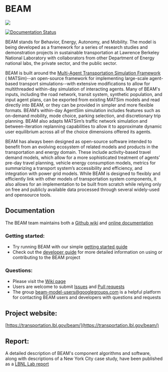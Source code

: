 # BEAM

![](/Users/zaneedell/Desktop/git/beam/docs/_static/figs/BEAM_DarkBlue.png)

[![Documentation Status](https://readthedocs.org/projects/beam-lbnl/badge/?version=latest)](http://beam-lbnl.readthedocs.io/en/latest/?badge=latest)

BEAM stands for Behavior, Energy, Autonomy, and Mobility. The model is being developed as a framework for a series of
research studies and demonstration projects in sustainable transportation at Lawrence Berkeley National Laboratory with
collaborators from other Department of Energy national labs, the private sector, and the public sector.

BEAM is built around the [Multi-Agent Transportation Simulation Framework](https://github.com/matsim-org/matsim) (
MATSim)--an open-source framework for implementing large-scale agent-based transport simulations--with extensive
modifications to allow for multithreaded within-day simulation of interacting agents. Many of BEAM's inputs, including
the road network, transit system, synthetic population, and input agent plans, can be exported from existing MATSim
models and read directly into BEAM, or they can be provided in simpler and more flexible formats. BEAM’s within-day
AgentSim simulation includes features such as on-demand mobility, mode choice, parking selection, and discretionary trip
planning. BEAM also adapts MATSim’s traffic network simulation and between-iteration replanning capabilities to allow it
to approximate dynamic user equilibrium across all of the choice dimensions offered its agents.

BEAM has always been designed as open-source software intended to benefit from an evolving ecosystem of related models
and products in the transportation and energy domain. These include activity-based travel demand models, which allow for
a more sophisticated treatment of agents’ pre-day travel planning, vehicle energy consumption models, metrics for
summarizing a transport system’s accessibility and efficiency, and integration with power grid models. While BEAM is
designed to flexibly and efficiently link with other models of transportation system components, it also allows for an
implementation to be built from scratch while relying only on free and publicly available data processed through several
widely-used and opensource tools.

## Documentation

The BEAM team maintains both a [Github wiki](https://github.com/LBNL-UCB-STI/beam/wiki)
and [online documentation](http://beam-lbnl.readthedocs.io/en/latest/about.html)

### Getting started:

- Try running BEAM with our
  simple [getting started guide](http://beam-lbnl.readthedocs.io/en/latest/users.html#getting-started)
- Check out the [developer guide](http://beam-lbnl.readthedocs.io/en/latest/developers.html) for more detailed
  information on using or contributing to the BEAM project

### Questions:

- Please visit the [Wiki page](https://github.com/LBNL-UCB-STI/beam/wiki/Help---FAQs)
- Users are welcome to submit [Issues](https://github.com/LBNL-UCB-STI/beam/issues)
  and [Pull requests](https://github.com/LBNL-UCB-STI/beam/pulls)
- The group [beam-model-users@googlegroups.com](beam-model-users@googlegroups.com) is a helpful platform for contacting
  BEAM users and developers with questions and requests

## Project website:

[https://transportation.lbl.gov/beam/](https://transportation.lbl.gov/beam/)

## Report:

A detailed description of BEAM's component algorithms and software, along with descriptions of a New York City case
study, have been published as
a [LBNL Lab report](https://eta-publications.lbl.gov/sites/default/files/beam_report_2024feb07.pdf)